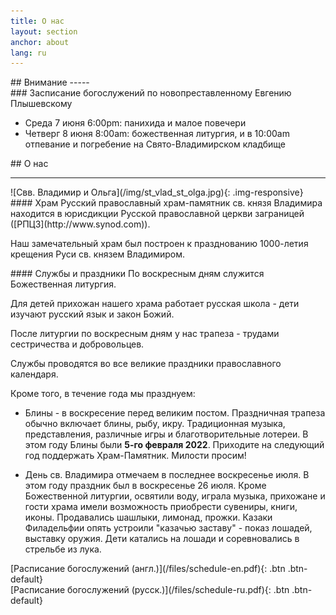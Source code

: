 ```yaml
---
title: О нас
layout: section
anchor: about
lang: ru
---
```



<div class="section-title center" markdown="1">
##  Внимание
-----
</div>

<div class="row">
<div class="col-md-10 col-md-offset-1 text-center center" markdown="1">
### Засписание богослужений по новопреставленному Евгению Плышевскому

* Среда 7 июня 6:00pm: панихида и малое повечери
* Четверг 8 июня 8:00am: божественная литургия, и в 10:00am отпевание и погребение на Свято-Владимирском кладбище
</div>

<div class="section-title center" markdown="1">
## О нас

-----
</div>

<div class="row">

<div class="col-md-4" markdown="1">
![Свв. Владимир и Ольга](/img/st_vlad_st_olga.jpg){: .img-responsive}
</div>

<div class="col-md-4 text-left" markdown="1">
#### Храм
Русский православный храм-памятник св. князя Владимира находится в юрисдикции Русской православной церкви
заграницей ([РПЦЗ](http://www.synod.com)).

Наш замечательный храм был построен к празднованию 1000-летия крещения Руси св. князем Владимиром.
</div>

<div class="col-md-4 text-left checklist" markdown="1">
#### Службы и праздники
По воскресным дням служится Божественная литургия.

Для детей прихожан нашего храма работает русская школа - дети изучают русский язык и
закон Божий.

После литургии по воскресным дням у нас трапеза - трудами сестричества и добровольцев.

Службы проводятся во все великие праздники православного календаря.

Кроме того, в течение года мы празднуем:
* Блины - в воскресение перед великим постом. Праздничная трапеза обычно включает блины, рыбу, икру.
  Традиционная музыка, представления, различные игры и благотворительные лотереи.
  В этом году Блины были **5-го февраля 2022**.
  Приходите на следующий год поддержать Храм-Памятник. Милости просим!
  <!-- Приходите, милости просим! -->
  <!-- Следите за расписанием чтобы не пропустить их в следующем году! -->
* День св. Владимира отмечаем в последнее воскресенье июля.
  В этом году праздник был в воскресенье 26 июля.
  Кроме Божественной литургии, освятили воду, играла музыка, прихожане и гости храма имели возможность приобрести сувениры, книги, иконы. Продавались шашлыки, лимонад, прожки. Казаки
  Филадельфии опять устроили "казачью заставу" - показ лошадей, выставку оружия. Дети катались на лошади и соревновались в стрельбе из лука.
  <!--, русская музыка, катание на лошадях, традиционная кухня, киоски с духовной литературой и иконами, сувениры. -->
  
  <!-- <b>В прошлом году казаки Филадельфии устроили "Казачью заставу", прямо территории нашего храма.
  Прихожане и гости смогли ознакомиться с экспозицией оружия, увидеть как владеют шашками достойные сыны отечества в наше время. А также - проверить себя на меткость в стрельбе из лука, и увидеть настоящего боевого коня!</b> Надеемся что в этом году казаки снова будут на нашем празднике. -->
</div>
</div>

<div class="space"></div>
<!-- <div class="section-title center" markdown="1">
##  Service Schedule

-----
</div> -->

<div class="row">
<div class="col-md-4 col-md-offset-2 text-center center" markdown="1">
[Расписание богослужений (англ.)](/files/schedule-en.pdf){: .btn .btn-default}
</div>
<div class="col-md-4 col-md-offset-0 text-center center" markdown="1">
[Расписание богослужений (русск.)](/files/schedule-ru.pdf){: .btn .btn-default}
</div>
</div>
